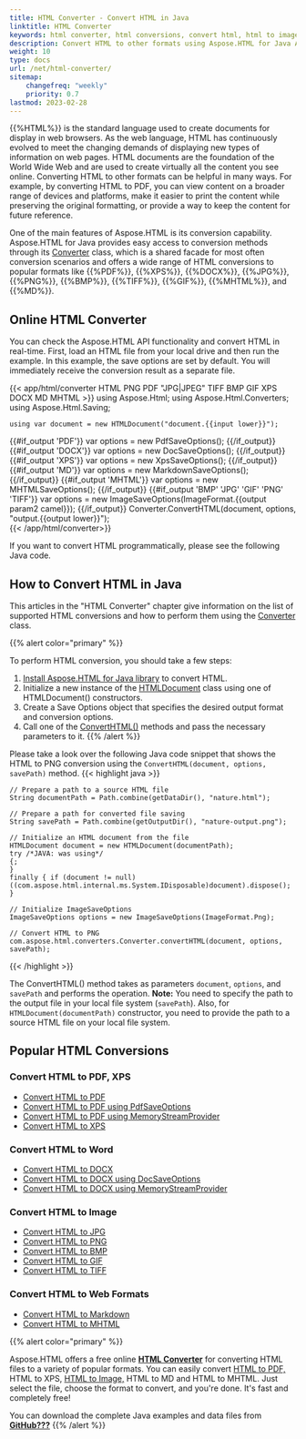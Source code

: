 ```yaml
---
title: HTML Converter - Convert HTML in Java
linktitle: HTML Converter
keywords: html converter, html conversions, convert html, html to image, convert html to image, java example, online converter, java code
description: Convert HTML to other formats using Aspose.HTML for Java API or Online HTML Converter. Consider Java example of HTML to PNG conversion.
weight: 10
type: docs
url: /net/html-converter/
sitemap:
    changefreq: "weekly"
    priority: 0.7
lastmod: 2023-02-28
---
```


{{%HTML%}} is the standard language used to create documents for display in web browsers. As the web language, HTML has continuously evolved to meet the changing demands of displaying new types of information on web pages. HTML documents are the foundation of the World Wide Web and are used to create virtually all the content you see online. Converting HTML to other formats can be helpful in many ways. For example, by converting HTML to PDF, you can view content on a broader range of devices and platforms, make it easier to print the content while preserving the original formatting, or provide a way to keep the content for future reference.

One of the main features of Aspose.HTML is its conversion capability. Aspose.HTML for Java provides easy access to conversion methods through its [Converter](https://reference.aspose.com/html/java/com.aspose.html.converters/Converter) class, which is a shared facade for most often conversion scenarios and offers a wide range of HTML conversions to popular formats like {{%PDF%}}, {{%XPS%}}, {{%DOCX%}}, {{%JPG%}}, {{%PNG%}}, {{%BMP%}}, {{%TIFF%}}, {{%GIF%}}, {{%MHTML%}},  and {{%MD%}}. 

## **Online HTML Converter**

You can check the Aspose.HTML API functionality and convert HTML in real-time. First, load an HTML file from your local drive and then run the example. In this example, the save options are set by default. You will immediately receive the conversion result as a separate file.

{{< app/html/converter HTML PNG PDF "JPG|JPEG" TIFF BMP GIF XPS DOCX MD MHTML >}}
using Aspose.Html;
using Aspose.Html.Converters;
using Aspose.Html.Saving;

    using var document = new HTMLDocument("document.{{input lower}}");
{{#if_output 'PDF'}}
    var options = new PdfSaveOptions();
{{/if_output}}
{{#if_output 'DOCX'}}
    var options = new DocSaveOptions();
{{/if_output}}
{{#if_output 'XPS'}}
    var options = new XpsSaveOptions();
{{/if_output}}
{{#if_output 'MD'}}
    var options = new MarkdownSaveOptions();
{{/if_output}}
{{#if_output 'MHTML'}}
    var options = new MHTMLSaveOptions();
{{/if_output}}
{{#if_output 'BMP' 'JPG' 'GIF' 'PNG' 'TIFF'}}
    var options = new ImageSaveOptions(ImageFormat.{{output param2 camel}});
{{/if_output}}
    Converter.ConvertHTML(document, options, "output.{{output lower}}");   
{{< /app/html/converter>}}

If you want to convert HTML programmatically, please see the following Java code.

## **How to Convert HTML in Java**

This articles in the "HTML Converter" chapter give information on the list of supported HTML conversions and how to perform them using the [Converter](https://reference.aspose.com/html/java/com.aspose.html.converters/Converter) class.

{{% alert color="primary" %}} 

To perform HTML conversion, you should take a few steps:

1. [Install Aspose.HTML for Java library]() to convert HTML.
2. Initialize a new instance of the [HTMLDocument](https://reference.aspose.com/html/java/com.aspose.html/HTMLDocument) class using one of HTMLDocument() constructors.
3. Create a Save Options object that specifies the desired output format and conversion options.
4. Call one of the [ConvertHTML()](https://reference.aspose.com/html/java/com.aspose.html.converters/Converter) methods and pass the necessary parameters to it.
    {{% /alert %}}   

Please take a look over the following Java code snippet that shows the HTML to PNG conversion using the `ConvertHTML(document, options, savePath)` method.
{{< highlight java >}}

	// Prepare a path to a source HTML file
    String documentPath = Path.combine(getDataDir(), "nature.html");

    // Prepare a path for converted file saving 
    String savePath = Path.combine(getOutputDir(), "nature-output.png");

    // Initialize an HTML document from the file
    HTMLDocument document = new HTMLDocument(documentPath);
    try /*JAVA: was using*/
    {;
    }
    finally { if (document != null) ((com.aspose.html.internal.ms.System.IDisposable)document).dispose(); }

    // Initialize ImageSaveOptions 
    ImageSaveOptions options = new ImageSaveOptions(ImageFormat.Png);

    // Convert HTML to PNG
    com.aspose.html.converters.Converter.convertHTML(document, options, savePath);

{{< /highlight >}}

 The ConvertHTML() method takes as parameters `document`,  `options`, and `savePath` and performs the operation. **Note:** You need to specify the path to the output file in your local file system (`savePath`). Also, for `HTMLDocument(documentPath)` constructor, you need to provide the path to a source HTML file on your local file system. 

## **Popular HTML Conversions**

<div class="row">
	<div class="col-md-3">
		<h3>Convert HTML to PDF, XPS</h3>				
		<ul>
			<li><a href="/html/java/convert-html-to-pdf/">Convert HTML to PDF</a></li>
			<li><a href="/html/java/convert-html-to-pdf/#convert-html-to-pdf-using-pdfsaveoptions">Convert HTML to PDF using PdfSaveOptions</a></li>
			<li><a href="/html/java/convert-html-to-pdf/#output-stream-providers">Convert HTML to PDF using MemoryStreamProvider</a></li>
			<li><a href="/html/java/convert-html-to-xps/">Convert HTML to XPS</a></li>					
		</ul>
	</div>
	<div class="col-md-3">
		<h3>Convert HTML to Word</h3>	
		<ul>
			<li><a href="/html/java/convert-html-to-docx/">Convert HTML to DOCX</a></li>
			<li><a href="/html/java/convert-html-to-docx/#convert-html-to-docx-using-docsaveoptions">Convert HTML to DOCX using DocSaveOptions</a></li>
			<li><a href="/html/java/convert-html-to-docx/#output-stream-providers">Convert HTML to DOCX using MemoryStreamProvider</a></li>
	</div>
	<div class="col-md-3">
		<h3>Convert HTML to Image</h3>	
		</ul>
		<ul>
			<li><a href="/html/java/convert-html-to-jpg/">Convert HTML to JPG</a></li>
			<li><a href="/html/java/convert-html-to-png/">Convert HTML to PNG</a></li>
			<li><a href="/html/java/convert-html-to-bmp/">Convert HTML to BMP</a></li>
			<li><a href="/html/java/convert-html-to-gif/">Convert HTML to GIF</a></li>
			<li><a href="/html/java/convert-html-to-tiff/">Convert HTML to TIFF</a></li>						
		</ul>
	</div>
	<div class="col-md-3">
		<h3>Convert HTML to Web Formats</h3>
		<ul>
			<li><a href="/html/java/convert-html-to-markdown/">Convert HTML to Markdown</a></li>
			<li><a href="/html/java/convert-html-to-mhtml/">Convert HTML to MHTML</a></li>			
		</ul>
	</div>	
</div>
{{% alert color="primary" %}} 

Aspose.HTML offers a free online [**HTML Converter**](https://products.aspose.app/html/conversion) for converting HTML files to a variety of popular formats. You can easily convert  [HTML to PDF,](https://products.aspose.app/html/conversion/html-to-pdf) HTML to XPS, [HTML to Image,](https://products.aspose.app/html/conversion/html-to-image) HTML to MD and HTML to MHTML. Just select the file, choose the format to convert, and you're done. It's fast and completely free!

You can download the complete Java examples and data files from [**GitHub???**](https://github.com/aspose-html/Aspose.HTML-Documentation/tree/main/content/tests-net)
{{% /alert %}} 
